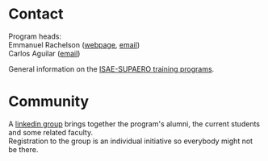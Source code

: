 # Contact

Program heads:<br>
Emmanuel Rachelson ([webpage](https://personnel.isae-supaero.fr/emmanuel-rachelson), [email](mailto:emmanuel.rachelson@isae-supaero.fr))<br>
Carlos Aguilar ([email](mailto:carlos.aguilar@isae-supaero.fr))

General information on the [ISAE-SUPAERO training programs](http://www.isae-supaero.fr).

# Community

A [linkedin group](https://www.linkedin.com/groups/12006478) brings together the program's alumni, the current students and some related faculty.<br>
Registration to the group is an individual initiative so everybody might not be there.


